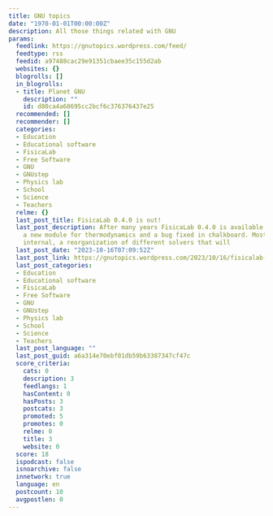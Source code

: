 ```yaml
---
title: GNU topics
date: "1970-01-01T00:00:00Z"
description: All those things related with GNU
params:
  feedlink: https://gnutopics.wordpress.com/feed/
  feedtype: rss
  feedid: a97488cac29e91351cbaee35c155d2ab
  websites: {}
  blogrolls: []
  in_blogrolls:
  - title: Planet GNU
    description: ""
    id: d80ca4a68695cc2bcf6c376376437e25
  recommended: []
  recommender: []
  categories:
  - Education
  - Educational software
  - FisicaLab
  - Free Software
  - GNU
  - GNUstep
  - Physics lab
  - School
  - Science
  - Teachers
  relme: {}
  last_post_title: FisicaLab 0.4.0 is out!
  last_post_description: After many years FisicaLab 0.4.0 is available. Comes with
    a new module for thermodynamics and a bug fixed in chalkboard. Most changes are
    internal, a reorganization of different solvers that will
  last_post_date: "2023-10-16T07:09:52Z"
  last_post_link: https://gnutopics.wordpress.com/2023/10/16/fisicalab-0-4-0-is-out/
  last_post_categories:
  - Education
  - Educational software
  - FisicaLab
  - Free Software
  - GNU
  - GNUstep
  - Physics lab
  - School
  - Science
  - Teachers
  last_post_language: ""
  last_post_guid: a6a314e70ebf01db59b63387347cf47c
  score_criteria:
    cats: 0
    description: 3
    feedlangs: 1
    hasContent: 0
    hasPosts: 3
    postcats: 3
    promoted: 5
    promotes: 0
    relme: 0
    title: 3
    website: 0
  score: 18
  ispodcast: false
  isnoarchive: false
  innetwork: true
  language: en
  postcount: 10
  avgpostlen: 0
---
```

